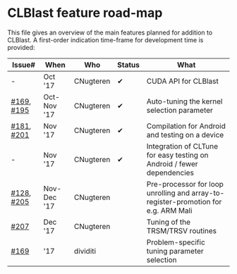 CLBlast feature road-map
================

This file gives an overview of the main features planned for addition to CLBlast. A first-order indication time-frame for development time is provided:

| Issue#     | When        | Who       | Status | What          |
| -----------|-------------|-----------|--------|---------------|
| -          | Oct '17     | CNugteren | ✔      | CUDA API for CLBlast |
| [#169](https://github.com/CNugteren/CLBlast/issues/169), [#195](https://github.com/CNugteren/CLBlast/issues/195) | Oct-Nov '17 | CNugteren | ✔      | Auto-tuning the kernel selection parameter |
| [#181](https://github.com/CNugteren/CLBlast/issues/181), [#201](https://github.com/CNugteren/CLBlast/issues/201) | Nov '17     | CNugteren | ✔      | Compilation for Android and testing on a device |
| -          | Nov '17     | CNugteren | ✔      | Integration of CLTune for easy testing on Android / fewer dependencies |
| [#128](https://github.com/CNugteren/CLBlast/issues/128), [#205](https://github.com/CNugteren/CLBlast/issues/205) | Nov-Dec '17 | CNugteren |        | Pre-processor for loop unrolling and array-to-register-promotion for e.g. ARM Mali |
| [#207](https://github.com/CNugteren/CLBlast/issues/207)       | Dec '17     | CNugteren |        | Tuning of the TRSM/TRSV routines |
| [#169](https://github.com/CNugteren/CLBlast/issues/169)       | '17         | dividiti  |        | Problem-specific tuning parameter selection |
